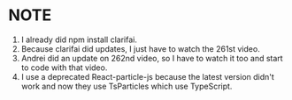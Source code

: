 # NOTE
1. I already did npm install clarifai.
2. Because clarifai did updates, I just have to watch the 261st video.
3. Andrei did an update on 262nd video, so I have to watch it too and start to code with that video.
4. I use a deprecated React-particle-js because the latest version didn't work and now they use TsParticles which use TypeScript.